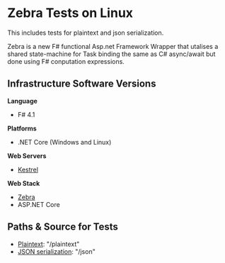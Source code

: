 # Zebra Tests on Linux
This includes tests for plaintext and json serialization.

Zebra is a new F# functional Asp.net Framework Wrapper that utalises a shared state-machine for Task binding the same as C# async/await but done using F# conputation expressions.

## Infrastructure Software Versions

**Language**

* F# 4.1

**Platforms**

* .NET Core (Windows and Linux)

**Web Servers**

* [Kestrel](https://github.com/aspnet/KestrelHttpServer)

**Web Stack**

* [Zebra](https://medium.com/@gerardtoconnor/racing-the-zebra-benchmark-performance-architecture-for-f-web-server-58dd922f5cfe)
* ASP.NET Core

## Paths & Source for Tests

* [Plaintext](src/App/Program.fs): "/plaintext"
* [JSON serialization](src/App/Program.fs): "/json"



